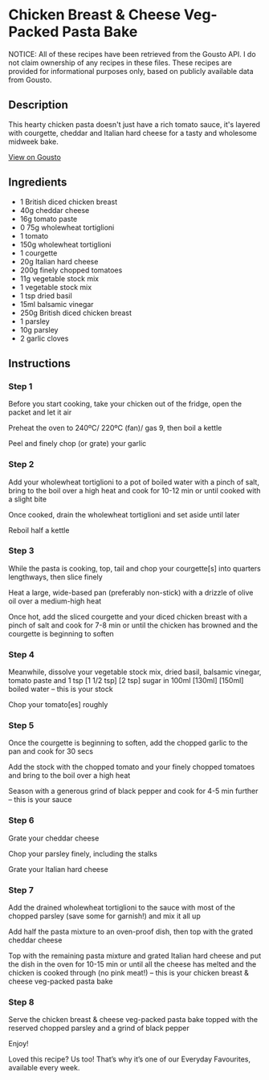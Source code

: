 # Chicken Breast & Cheese Veg-Packed Pasta Bake

NOTICE: All of these recipes have been retrieved from the Gousto API. I do not claim ownership of any recipes in these files. These recipes are provided for informational purposes only, based on publicly available data from Gousto.

## Description

This hearty chicken pasta doesn't just have a rich tomato sauce, it's layered with courgette, cheddar and Italian hard cheese for a tasty and wholesome midweek bake.

[View on Gousto](https://www.gousto.co.uk/recipes/cookbook/chicken-breast-cheese-veg-packed-pasta-bake)

## Ingredients

- 1 British diced chicken breast
- 40g cheddar cheese
- 16g tomato paste
- 0 75g wholewheat tortiglioni
- 1 tomato
- 150g wholewheat tortiglioni
- 1 courgette
- 20g Italian hard cheese
- 200g finely chopped tomatoes
- 11g vegetable stock mix
- 1 vegetable stock mix
- 1 tsp dried basil
- 15ml balsamic vinegar
- 250g British diced chicken breast
- 1 parsley
- 10g parsley
- 2 garlic cloves

## Instructions


### Step 1

Before you start cooking, take your chicken out of the fridge, open the packet and let it air

Preheat the oven to 240ºC/ 220ºC (fan)/ gas 9, then boil a kettle

Peel and finely chop (or grate) your garlic


### Step 2

Add your wholewheat tortiglioni to a pot of boiled water with a pinch of salt, bring to the boil over a high heat and cook for 10-12 min or until cooked with a slight bite

Once cooked, drain the wholewheat tortiglioni and set aside until later

Reboil half a kettle


### Step 3

While the pasta is cooking, top, tail and chop your courgette[s] into quarters lengthways, then slice finely

Heat a large, wide-based pan (preferably non-stick) with a drizzle of olive oil over a medium-high heat

Once hot, add the sliced courgette and your diced chicken breast with a pinch of salt and cook for 7-8 min or until the chicken has browned and the courgette is beginning to soften


### Step 4

Meanwhile, dissolve your vegetable stock mix, dried basil, balsamic vinegar, tomato paste and 1 tsp <span class="text-purple">[1 1/2 tsp]</span> <span class="text-danger">[2 tsp]</span> sugar in 100ml<span class="text-danger"> <span class="text-purple">[130ml]</span> [150ml] </span>boiled water – this is your stock

Chop your tomato[es]<span class="text-danger"> </span>roughly


### Step 5

Once the courgette is beginning to soften, add the chopped garlic to the pan and cook for 30 secs

Add the stock with the chopped tomato and your finely chopped tomatoes and bring to the boil over a high heat

Season with a generous grind of black pepper and cook for 4-5 min further – this is your sauce


### Step 6

Grate your cheddar cheese

Chop your parsley finely, including the stalks

Grate your Italian hard cheese


### Step 7

Add the drained wholewheat tortiglioni to the sauce with most of the chopped parsley (save some for garnish!) and mix it all up

Add half the pasta mixture to an oven-proof dish, then top with the grated cheddar cheese

Top with the remaining pasta mixture and grated Italian hard cheese and put the dish in the oven for 10-15 min or until all the cheese has melted and the chicken is cooked through (no pink meat!) – this is your chicken breast & cheese veg-packed pasta bake

### Step 8

Serve the chicken breast & cheese veg-packed pasta bake topped with the reserved chopped parsley and a grind of black pepper

Enjoy!

<span class="text-danger">Loved this recipe? Us too! That’s why it’s one of our Everyday Favourites, available every week.</span>

